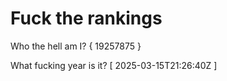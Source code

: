 # Fuck the rankings

Who the hell am I?
{ 19257875 }

What fucking year is it?
[ 2025-03-15T21:26:40Z ]
